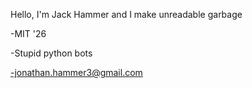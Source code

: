 Hello, I'm Jack Hammer and I make unreadable garbage	

-MIT '26

-Stupid python bots

-jonathan.hammer3@gmail.com
